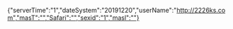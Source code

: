 {"serverTime":"1","dateSystem":"20191220","userName":"http://2226ks.com","masT":"","Safari":"","sexid":"1","masl":""}

